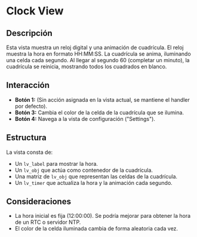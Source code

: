 # Clock View

## Descripción

Esta vista muestra un reloj digital y una animación de cuadrícula. El reloj muestra la hora en formato HH:MM:SS.  La cuadrícula se anima, iluminando una celda cada segundo. Al llegar al segundo 60 (completar un minuto), la cuadrícula se reinicia, mostrando todos los cuadrados en blanco.

## Interacción

*   **Botón 1:**  (Sin acción asignada en la vista actual, se mantiene el handler por defecto).
*   **Botón 3:** Cambia el color de la celda de la cuadrícula que se ilumina.
*   **Botón 4:** Navega a la vista de configuración ("Settings").

## Estructura

La vista consta de:

*   Un `lv_label` para mostrar la hora.
*   Un `lv_obj` que actúa como contenedor de la cuadrícula.
*   Una matriz de `lv_obj` que representan las celdas de la cuadrícula.
*   Un `lv_timer` que actualiza la hora y la animación cada segundo.

## Consideraciones

*   La hora inicial es fija (12:00:00).  Se podría mejorar para obtener la hora de un RTC o servidor NTP.
* El color de la celda iluminada cambia de forma aleatoria cada vez.